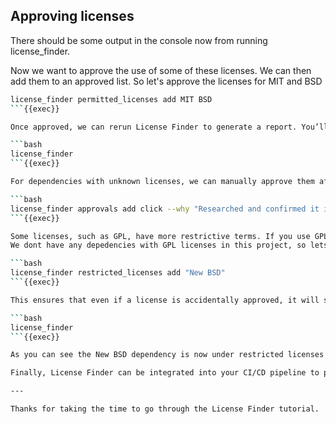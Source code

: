## Approving licenses
There should be some output in the console now from running license_finder.

Now we want to approve the use of some of these licenses.
We can then add them to an approved list.
So let's approve the licenses for MIT and BSD

```bash
license_finder permitted_licenses add MIT BSD
```{{exec}}

Once approved, we can rerun License Finder to generate a report. You’ll notice that the list of unapproved licenses is now shorter:

```bash
license_finder
```{{exec}}

For dependencies with unknown licenses, we can manually approve them after verifying their license type. For example, if we’ve confirmed that `click` is MIT licensed, we can add it like this:

```bash
license_finder approvals add click --why "Researched and confirmed it is MIT licensed"
```{{exec}}

Some licenses, such as GPL, have more restrictive terms. If you use GPL, your source code must be open source if you plan to redistribute it. To flag this, we can mark GPL as a restricted license:
We dont have any depedencies with GPL licenses in this project, so lets try with New BSD instead.

```bash
license_finder restricted_licenses add "New BSD"
```{{exec}}

This ensures that even if a license is accidentally approved, it will still be listed under `restricted_licenses`.

```bash
license_finder
```{{exec}}

As you can see the New BSD dependency is now under restricted licenses list.

Finally, License Finder can be integrated into your CI/CD pipeline to prevent deployments if any licensing issues are detected.

---

Thanks for taking the time to go through the License Finder tutorial.